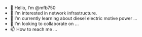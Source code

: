 - 👋 Hello, I’m @mfb750
- 👀 I’m interested in network infrastructure.
- 🌱 I’m currently learning about diesel electric motive power ...
- 💞️ I’m looking to collaborate on ...
- 📫 How to reach me ...

<!---
mfb750/mfb750 is a ✨ special ✨ repository because its `README.md` (this file) appears on your GitHub profile.
You can click the Preview link to take a look at your changes.
--->
